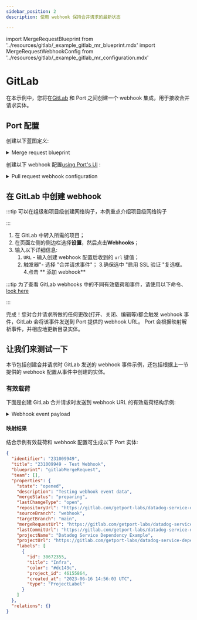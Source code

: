 ```yaml
---
sidebar_position: 2
description: 使用 webhook 保持合并请求的最新状态

---
```


import MergeRequestBlueprint from '../resources/gitlab/_example_gitlab_mr_blueprint.mdx'
import MergeRequestWebhookConfig from '../resources/gitlab/_example_gitlab_mr_configuration.mdx'

# GitLab

在本示例中，您将在[GitLab](https://about.gitlab.com/) 和 Port 之间创建一个 webhook 集成，用于接收合并请求实体。

## Port 配置

创建以下蓝图定义: 

<details>
<summary>Merge request blueprint</summary>

<MergeRequestBlueprint/>

</details>

创建以下 webhook 配置[using Port's UI](/build-your-software-catalog/sync-data-to-catalog/webhook/?operation=ui#configuring-webhook-endpoints) : 

<details>
<summary>Pull request webhook configuration</summary>

1. **基本信息** 选项卡 - 填写以下详细信息: 
    1.title: `Gitlab mapper`；
    2.标识符 : `gitlab_mapper`；
    3.Description : `将 Gitlab 合并请求映射到 Port` 的 webhook 配置；
    4.图标 : `Gitlab`；
2. **集成配置**选项卡 - 填写以下 JQ 映射: 
   <MergeRequestWebhookConfig/>
3.向下滚动到**高级设置**，输入以下详细信息: 
    1.请求标识符路径: `.headers.X-Gitlab-Event-Uuid`；
    2.点击页面底部的**保存**。

</details>

## 在 GitLab 中创建 webhook

:::tip 可以在组级和项目级创建网络钩子，本例重点介绍项目级网络钩子

:::

1. 在 GitLab 中转入所需的项目；
2. 在页面左侧的侧边栏选择**设置**，然后点击**Webhooks**；
3. 输入以下详细信息: 
    1. `URL` - 输入创建 webhook 配置后收到的 `url` 键值；
    2. 触发器"- 选择 "合并请求事件"；
    3.确保选中 "启用 SSL 验证 "复选框。
4.点击 ** 添加 webhook**

:::tip 为了查看 GitLab webhooks 中的不同有效载荷和事件，请使用以下命令、[look here](https://docs.gitlab.com/ee/user/project/integrations/webhook_events.html)

:::

完成！您对合并请求所做的任何更改(打开、关闭、编辑等)都会触发 webhook 事件，GitLab 会将该事件发送到 Port 提供的 webhook URL。 Port 会根据映射解析事件，并相应地更新目录实体。

## 让我们来测试一下

本节包括创建合并请求时 GitLab 发送的 webhook 事件示例，还包括根据上一节提供的 webhook 配置从事件中创建的实体。

### 有效载荷

下面是创建 GitLab 合并请求时发送到 webhook URL 的有效载荷结构示例: 

<details>
<summary> Webhook event payload</summary>

```json showLineNumbers
{
  "object_kind": "merge_request",
  "event_type": "merge_request",
  "user": {
    "id": 6152768,
    "name": "Your Name",
    "username": "username",
    "avatar_url": "https://secure.gravatar.com/avatar/9df2ac1caa70b0a67ff0561f7d0363e5?s=80&d=identicon",
    "email": "[REDACTED]"
  },
  "project": {
    "id": 46155864,
    "name": "Datadog Service Dependency Example",
    "web_url": "https://gitlab.com/getport-labs/datadog-service-dependency-example",
    "namespace": "port-labs",
    "default_branch": "main",
    "homepage": "https://gitlab.com/getport-labs/datadog-service-dependency-example",
    "url": "git@gitlab.com:getport-labs/datadog-service-dependency-example.git"
  },
  "object_attributes": {
    "assignee_id": 6152768,
    "author_id": 6152768,
    "created_at": "2023-06-16 14:56:31 UTC",
    "description": "Testing webhook event data",
    "id": 231009949,
    "iid": 1,
    "merge_status": "preparing",
    "merge_when_pipeline_succeeds": false,
    "milestone_id": "None",
    "source_branch": "webhook",
    "source_project_id": 46155864,
    "state_id": 1,
    "target_branch": "main",
    "target_project_id": 46155864,
    "title": "Test Webhook",
    "updated_at": "2023-06-16 14:56:31 UTC",
    "url": "https://gitlab.com/getport-labs/datadog-service-dependency-example/-/merge_requests/1",
    "source": {
      "id": 46155864,
      "name": "Datadog Service Dependency Example",
      "default_branch": "main",
      "homepage": "https://gitlab.com/getport-labs/datadog-service-dependency-example",
      "url": "git@gitlab.com:getport-labs/datadog-service-dependency-example.git"
    },
    "target": {
      "id": 46155864,
      "name": "Datadog Service Dependency Example"
    },
    "last_commit": {
      "id": "8bca1b72fc7d18d77d3e48f8d3b332165ff94898",
      "message": "finalize docs\n",
      "title": "finalize docs",
      "timestamp": "2023-05-22T17:27:13+00:00",
      "url": "https://gitlab.com/getport-labs/datadog-service-dependency-example/-/commit/8bca1b72fc7d18d77d3e48f8d3b332165ff94898",
      "author": {
        "name": "username",
        "email": "user@domain.com"
      }
    },
    "assignee_ids": [6152768],
    "reviewer_ids": [],
    "labels": [
      {
        "id": 30672355,
        "title": "Infra",
        "color": "#dc143c",
        "project_id": 46155864,
        "created_at": "2023-06-16 14:56:03 UTC",
        "type": "ProjectLabel"
      }
    ],
    "state": "opened",
    "first_contribution": true,
    "action": "open"
  },
  "labels": [
    {
      "id": 30672355,
      "title": "Infra",
      "color": "#dc143c",
      "project_id": 46155864,
      "created_at": "2023-06-16 14:56:03 UTC",
      "type": "ProjectLabel"
    }
  ],
  "changes": {},
  "repository": {
    "name": "Datadog Service Dependency Example",
    "url": "git@gitlab.com:getport-labs/datadog-service-dependency-example.git",
    "homepage": "https://gitlab.com/getport-labs/datadog-service-dependency-example"
  },
  "assignees": [
    {
      "id": 6152768,
      "name": "Your Name",
      "username": "username",
      "avatar_url": "https://secure.gravatar.com/avatar/9df2ac1caa70b0a67ff0561f7d0363e5?s=80&d=identicon",
      "email": "[REDACTED]"
    }
  ]
}
```

</details>

#### 映射结果

结合示例有效载荷和 webhook 配置可生成以下 Port 实体: 

```json showLineNumbers
{
  "identifier": "231009949",
  "title": "231009949 - Test Webhook",
  "blueprint": "gitlabMergeRequest",
  "team": [],
  "properties": {
    "state": "opened",
    "description": "Testing webhook event data",
    "mergeStatus": "preparing",
    "lastChangeType": "open",
    "repositoryUrl": "https://gitlab.com/getport-labs/datadog-service-dependency-example",
    "sourceBranch": "webhook",
    "targetBranch": "main",
    "mergeRequestUrl": "https://gitlab.com/getport-labs/datadog-service-dependency-example/-/merge_requests/1",
    "lastCommitUrl": "https://gitlab.com/getport-labs/datadog-service-dependency-example/-/commit/8bca1b72fc7d18d77d3e48f8d3b332165ff94898",
    "projectName": "Datadog Service Dependency Example",
    "projectUrl": "https://gitlab.com/getport-labs/datadog-service-dependency-example",
    "labels": [
      {
        "id": 30672355,
        "title": "Infra",
        "color": "#dc143c",
        "project_id": 46155864,
        "created_at": "2023-06-16 14:56:03 UTC",
        "type": "ProjectLabel"
      }
    ]
  },
  "relations": {}
}
```